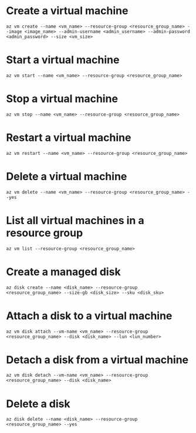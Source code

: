 # Create a virtual machine
```shell
az vm create --name <vm_name> --resource-group <resource_group_name> --image <image_name> --admin-username <admin_username> --admin-password <admin_password> --size <vm_size>
```

# Start a virtual machine
```shell
az vm start --name <vm_name> --resource-group <resource_group_name>
```

# Stop a virtual machine
```shell
az vm stop --name <vm_name> --resource-group <resource_group_name>
```

# Restart a virtual machine
```shell
az vm restart --name <vm_name> --resource-group <resource_group_name>
```

# Delete a virtual machine
```shell
az vm delete --name <vm_name> --resource-group <resource_group_name> --yes
```

# List all virtual machines in a resource group
```shell
az vm list --resource-group <resource_group_name>
```

# Create a managed disk
```shell
az disk create --name <disk_name> --resource-group <resource_group_name> --size-gb <disk_size> --sku <disk_sku>
```

# Attach a disk to a virtual machine
```shell
az vm disk attach --vm-name <vm_name> --resource-group <resource_group_name> --disk <disk_name> --lun <lun_number>
```

# Detach a disk from a virtual machine
```shell
az vm disk detach --vm-name <vm_name> --resource-group <resource_group_name> --disk <disk_name>
```

# Delete a disk
```shell
az disk delete --name <disk_name> --resource-group <resource_group_name> --yes
```
